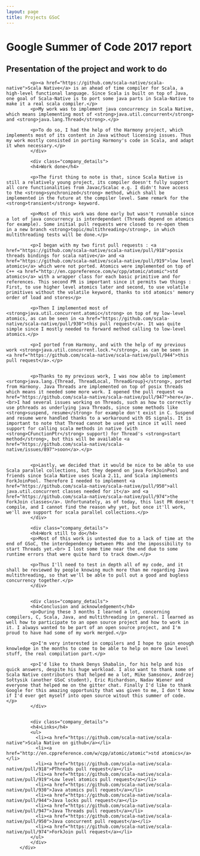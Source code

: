 ```yaml
---
layout: page
title: Projects GSoC
---
```


# Google Summer of Code 2017 report

## Presentation of the project and work to do
			 <p><a href="https://github.com/scala-native/scala-native">Scala Native</a> is an ahead of time compiler for Scala, a high-level functional language. Since Scala is built on top of Java, one goal of Scala-Native is to port some java parts in Scala-Native to make it a real scala compiler.</p>
			 <p>My work was to implement java concurrency in Scala Native, which means implementing most of <strong>java.util.concurrent</strong> and <strong>java.lang.Thread</strong>.</p>

			 <p>To do so, I had the help of the Harmony project, which implements most of its content in Java without licensing issues. Thus my work mostly consisted in porting Harmony's code in Scala, and adapt it when necessary.</p>
			 </div>

			 <div class="company_details">
			 <h4>Work done</h4>

			 <p>The first thing to note is that, since Scala Native is still a relatively young project, its compiler doesn't fully support all core functionalities from Javac/Scalac e.g. I didn't have access to the <strong>synchronized</strong> method, which shall be implemented in the future at the compiler level. Same remark for the <strong>transient</strong> keyword.

			 <p>Most of this work was done early but wasn't runnable since a lot of java concurrency is interdependant (Threads depend on atomics for example). Some initial pull requests were closed to re-open them in a new branch <strong>topic/multithreading</strong>, in which multithreading tests will be done.</p>

			 <p>I began with my two first pull requests : <a href="https://github.com/scala-native/scala-native/pull/918">posix threads bindings for scala native</a> and <a href="https://github.com/scala-native/scala-native/pull/919">low level atomics</a> which were not ported. Atomics were implemented on top of C++ <a href="http://en.cppreference.com/w/cpp/atomic/atomic">std atomics</a> with a wrapper class for each basic primitive and for references. This second PR is important since it permits two things : First, to use higher level atomics later and second, to use volatile primitives without the volatile keyword, thanks to std atomics' memory order of load and stores</p>

			 <p>Then I implemented most of <strong>java.util.concurrent.atomic</strong> on top of my low-level atomics, as can be seen in <a href="https://github.com/scala-native/scala-native/pull/930">this pull request</a>. It was quite simple since I mostly needed to forward method calling to low-level atomics.</p>

			 <p>I ported from Harmony, and with the help of my previous work <strong>java.util.concurrent.lock.*</strong>, as can be seen in <a href="https://github.com/scala-native/scala-native/pull/944">this pull request</a>.</p>


			 <p>Thanks to my previous work, I was now able to implement <srtong>java.lang.{Thread, ThreadLocal, ThreadGroup}</strong>, ported from Harmony. Java Threads are implemented on top of posix threads which means it needed some more work. I opened the pull request <a href="https://github.com/scala-native/scala-native/pull/947">here</a>. <br>I had several issues working on Threads, such as how to correctly use pthreads as underlying java Threads, since some methods like <strong>suspend, resume</strong> for example don't exist in C. Suspend and resume were handled thanks to a workaround with OS signals. It is important to note that Thread cannot be used yet since it will need support for calling scala methods in native (with <strong>CFunctionPtr</strong> support) for Thread's <strong>start method</strong>, but this will be available <a href="https://github.com/scala-native/scala-native/issues/897">soon</a>.</p>


			 <p>Lastly, we decided that it would be nice to be able to use Scala parallel collections, but they depend on java ForkJoinPool and friends since Scala Native uses Scala 2.11, and Scala implements ForkJoinPool. Therefore I needed to implement <a href="https://github.com/scala-native/scala-native/pull/950">all java.util.concurrent classes needed for it</a> and <a href="https://github.com/scala-native/scala-native/pull/974">the ForkJoin classes</a>. Unfortunately, as of today, this last PR doesn't compile, and I cannot find the reason why yet, but once it'll work, we'll ave support for scala parallel collections.</p>
			 </div>

			 <div class="company_details">
			 <h4>Work still to do</h4>
			 <p>Most of this work is untested due to a lack of time at the end of GSoC, the interdependency between PRs and the impossibility to start Threads yet.<br> I lost some time near the end due to some runtime errors that were quite hard to track down.</p>

			 <p>Thus I'll need to test in depth all of my code, and it shall be reviewed by people knowing much more than me regarding Java multithreading, so that we'll be able to pull out a good and bugless concurrency together.</p>
			 </div>


			 <div class="company_details">
			 <h4>Conclusion and acknowledgement</h4>
			 <p>During these 3 months I learned a lot, concerning compilers, C, Scala, Java, and multithreading in general. I learned as well how to participate to an open source project and how to work in it. I always wanted to be part of an open source project, and I'm proud to have had some of my work merged.</p>

			 <p>I'm very interested in compilers and I hope to gain enough knowledge in the months to come to be able to help on more low level stuff, the real compilation part.</p>

			 <p>I'd like to thank Denys Shabalin, for his help and his quick answers, despite his huge workload. I also want to thank some of Scala Native contributors that helped me a lot, Mike Samsonov, Andrzej Sołtysik (another GSoC student), Eric Richardson, Nadav Wiener and everyone that helped me on the gitter chat. Finally I'd like to thank Google for this amazing opportunity that was given to me, I don't know if I'd ever get myself into open source witout this summer of code.</p>
			 </div>


			 <div class="company_details">
			 <h4>Links</h4>
			 <ul>
			   <li><a href="https://github.com/scala-native/scala-native">Scala Native on github</a></li>
			   <li><a href="http://en.cppreference.com/w/cpp/atomic/atomic">std atomics</a></li>
			   <li><a href="https://github.com/scala-native/scala-native/pull/918">PThreads pull request</a></li>
			   <li><a href="https://github.com/scala-native/scala-native/pull/919">Low level atomics pull request</a></li>
			   <li><a href="https://github.com/scala-native/scala-native/pull/930">Java atomics pull request</a></li>
			   <li><a href="https://github.com/scala-native/scala-native/pull/944">Java locks pull request</a></li>
			   <li><a href="https://github.com/scala-native/scala-native/pull/947">Java Threads pull request</a></li>
			   <li><a href="https://github.com/scala-native/scala-native/pull/950">Java concurrent pull request</a></li>
			   <li><a href="https://github.com/scala-native/scala-native/pull/974">ForkJoin pull request</a></li>
			 </ul>
			 </div>
		 </div>
